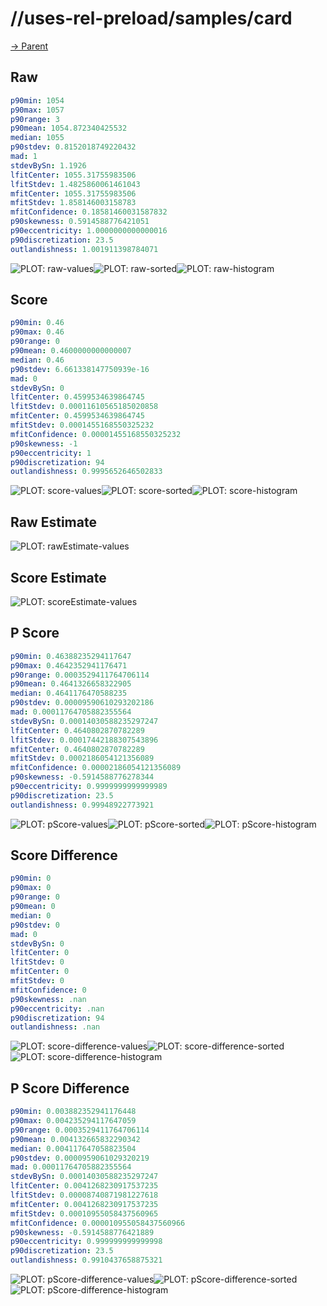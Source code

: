 
# //uses-rel-preload/samples/card

[→ Parent](../..)


## Raw


```yaml
p90min: 1054
p90max: 1057
p90range: 3
p90mean: 1054.872340425532
median: 1055
p90stdev: 0.8152018749220432
mad: 1
stdevBySn: 1.1926
lfitCenter: 1055.31755983506
lfitStdev: 1.4825860061461043
mfitCenter: 1055.31755983506
mfitStdev: 1.858146003158783
mfitConfidence: 0.18581460031587832
p90skewness: 0.5914588776421051
p90eccentricity: 1.0000000000000016
p90discretization: 23.5
outlandishness: 1.001911398784071

```

![PLOT: raw-values](./raw/values.svg)![PLOT: raw-sorted](./raw/sorted.svg)![PLOT: raw-histogram](./raw/histogram.svg)
## Score


```yaml
p90min: 0.46
p90max: 0.46
p90range: 0
p90mean: 0.4600000000000007
median: 0.46
p90stdev: 6.661338147750939e-16
mad: 0
stdevBySn: 0
lfitCenter: 0.4599534639864745
lfitStdev: 0.00011610565185020858
mfitCenter: 0.4599534639864745
mfitStdev: 0.0001455168550325232
mfitConfidence: 0.00001455168550325232
p90skewness: -1
p90eccentricity: 1
p90discretization: 94
outlandishness: 0.9995652646502833

```

![PLOT: score-values](./score/values.svg)![PLOT: score-sorted](./score/sorted.svg)![PLOT: score-histogram](./score/histogram.svg)
## Raw Estimate

![PLOT: rawEstimate-values](./rawEstimate/values.svg)
## Score Estimate

![PLOT: scoreEstimate-values](./scoreEstimate/values.svg)
## P Score


```yaml
p90min: 0.46388235294117647
p90max: 0.4642352941176471
p90range: 0.0003529411764706114
p90mean: 0.4641326658322905
median: 0.4641176470588235
p90stdev: 0.00009590610293202186
mad: 0.00011764705882355564
stdevBySn: 0.00014030588235297247
lfitCenter: 0.4640802870782289
lfitStdev: 0.00017442188307543896
mfitCenter: 0.4640802870782289
mfitStdev: 0.0002186054121356089
mfitConfidence: 0.00002186054121356089
p90skewness: -0.5914588776278344
p90eccentricity: 0.9999999999999989
p90discretization: 23.5
outlandishness: 0.99948922773921

```

![PLOT: pScore-values](./pScore/values.svg)![PLOT: pScore-sorted](./pScore/sorted.svg)![PLOT: pScore-histogram](./pScore/histogram.svg)
## Score Difference


```yaml
p90min: 0
p90max: 0
p90range: 0
p90mean: 0
median: 0
p90stdev: 0
mad: 0
stdevBySn: 0
lfitCenter: 0
lfitStdev: 0
mfitCenter: 0
mfitStdev: 0
mfitConfidence: 0
p90skewness: .nan
p90eccentricity: .nan
p90discretization: 94
outlandishness: .nan

```

![PLOT: score-difference-values](./score-difference/values.svg)![PLOT: score-difference-sorted](./score-difference/sorted.svg)![PLOT: score-difference-histogram](./score-difference/histogram.svg)
## P Score Difference


```yaml
p90min: 0.003882352941176448
p90max: 0.004235294117647059
p90range: 0.0003529411764706114
p90mean: 0.004132665832290342
median: 0.004117647058823504
p90stdev: 0.0000959061029320219
mad: 0.00011764705882355564
stdevBySn: 0.00014030588235297247
lfitCenter: 0.0041268230917537235
lfitStdev: 0.00008740871981227618
mfitCenter: 0.0041268230917537235
mfitStdev: 0.00010955058437560965
mfitConfidence: 0.000010955058437560966
p90skewness: -0.5914588776421889
p90eccentricity: 0.999999999999998
p90discretization: 23.5
outlandishness: 0.9910437658875321

```

![PLOT: pScore-difference-values](./pScore-difference/values.svg)![PLOT: pScore-difference-sorted](./pScore-difference/sorted.svg)![PLOT: pScore-difference-histogram](./pScore-difference/histogram.svg)